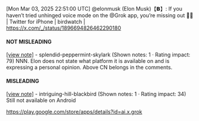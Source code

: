 [Mon Mar 03, 2025 22:51:00 UTC] @elonmusk (Elon Musk)【𝗕】: If you haven’t tried unhinged voice mode on the @Grok app, you’re missing out 🤣🤣 | Twitter for iPhone | birdwatch | https://x.com/_/status/1896694826462290180

#### NOT MISLEADING

[[view note]](https://x.com/i/birdwatch/n/1896781670684213747) - splendid-peppermint-skylark (Shown notes: 1 · Rating impact: 79)
NNN. Elon does not state what platform it is available on and is expressing a personal opinion. Above CN belongs in the comments. 

#### MISLEADING

[[view note]](https://x.com/i/birdwatch/n/1896759879270125947) - intriguing-hill-blackbird (Shown notes: 1 · Rating impact: 34)
Still not available on Android 

https://play.google.com/store/apps/details?id=ai.x.grok
